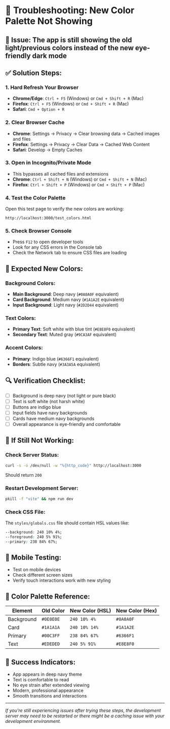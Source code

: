 # 🔧 Troubleshooting: New Color Palette Not Showing

## 🎨 **Issue**: The app is still showing the old light/previous colors instead of the new eye-friendly dark mode

## ✅ **Solution Steps**:

### **1. Hard Refresh Your Browser**
- **Chrome/Edge**: `Ctrl + F5` (Windows) or `Cmd + Shift + R` (Mac)
- **Firefox**: `Ctrl + F5` (Windows) or `Cmd + Shift + R` (Mac)
- **Safari**: `Cmd + Option + R`

### **2. Clear Browser Cache**
- **Chrome**: Settings → Privacy → Clear browsing data → Cached images and files
- **Firefox**: Settings → Privacy → Clear Data → Cached Web Content
- **Safari**: Develop → Empty Caches

### **3. Open in Incognito/Private Mode**
- This bypasses all cached files and extensions
- **Chrome**: `Ctrl + Shift + N` (Windows) or `Cmd + Shift + N` (Mac)
- **Firefox**: `Ctrl + Shift + P` (Windows) or `Cmd + Shift + P` (Mac)

### **4. Test the Color Palette**
Open this test page to verify the new colors are working:
```
http://localhost:3000/test_colors.html
```

### **5. Check Browser Console**
- Press `F12` to open developer tools
- Look for any CSS errors in the Console tab
- Check the Network tab to ensure CSS files are loading

## 🎯 **Expected New Colors**:

### **Background Colors**:
- **Main Background**: Deep navy (`#0A0A0F` equivalent)
- **Card Background**: Medium navy (`#1A1A2E` equivalent)
- **Input Background**: Light navy (`#2D2D44` equivalent)

### **Text Colors**:
- **Primary Text**: Soft white with blue tint (`#E8E8F0` equivalent)
- **Secondary Text**: Muted gray (`#9CA3AF` equivalent)

### **Accent Colors**:
- **Primary**: Indigo blue (`#6366F1` equivalent)
- **Borders**: Subtle navy (`#3A3A5A` equivalent)

## 🔍 **Verification Checklist**:

- [ ] Background is deep navy (not light or pure black)
- [ ] Text is soft white (not harsh white)
- [ ] Buttons are indigo blue
- [ ] Input fields have navy backgrounds
- [ ] Cards have medium navy backgrounds
- [ ] Overall appearance is eye-friendly and comfortable

## 🚨 **If Still Not Working**:

### **Check Server Status**:
```bash
curl -s -o /dev/null -w "%{http_code}" http://localhost:3000
```
Should return `200`

### **Restart Development Server**:
```bash
pkill -f "vite" && npm run dev
```

### **Check CSS File**:
The `styles/globals.css` file should contain HSL values like:
```css
--background: 240 10% 4%;
--foreground: 240 5% 91%;
--primary: 238 84% 67%;
```

## 📱 **Mobile Testing**:
- Test on mobile devices
- Check different screen sizes
- Verify touch interactions work with new styling

## 🎨 **Color Palette Reference**:

| Element | Old Color | New Color (HSL) | New Color (Hex) |
|---------|-----------|-----------------|-----------------|
| Background | `#0E0E0E` | `240 10% 4%` | `#0A0A0F` |
| Card | `#1A1A1A` | `240 10% 14%` | `#1A1A2E` |
| Primary | `#00C3FF` | `238 84% 67%` | `#6366F1` |
| Text | `#EDEDED` | `240 5% 91%` | `#E8E8F0` |

## 🌟 **Success Indicators**:
- App appears in deep navy theme
- Text is comfortable to read
- No eye strain after extended viewing
- Modern, professional appearance
- Smooth transitions and interactions

---

*If you're still experiencing issues after trying these steps, the development server may need to be restarted or there might be a caching issue with your development environment.*
